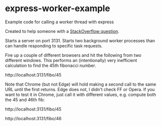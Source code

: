 # express-worker-example

Example code for calling a worker thread with express

Created to help someone with a [StackOverflow question](http://stackoverflow.com/questions/43016733/nodejs-hanlde-a-cpu-intensive-route).

Starts a server on port 3131. Starts two background worker processes than can handle responding to specific task requests.

Fire up a couple of different browsers and hit the following from two different windows. This performs an (intentionally) very inefficient calculation to find the 45th fibonacci number.

http://localhost:3131/fibo/45

Note that Chrome (but not Edge) will hold making a second call to the same URL until the first returns. Edge does not, I didn't check FF or Opera. If you want to test it in Chrome, just call it with different values, e.g. compute both the 45 and 46th fib:

http://localhost:3131/fibo/45

http://localhost:3131/fibo/46

